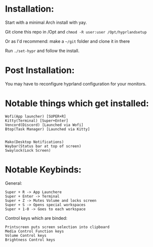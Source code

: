 # Installation:
Start with a minimal Arch install with yay.

Git clone this repo in /Opt and `chmod -R user:user /Opt/hyprlandsetup` 

Or as I'd recommend: make a `~/git` folder and clone it in there

Run `./set-hypr` and follow the install.

# Post Installation:

You may have to reconfigure hyprland configuration for your monitors.

# Notable things which get installed:

```
Wofi(App launcher) [SUPER+R]
Kitty(Terminal) [Super+Enter]
Vencord(Discord) [Launched via Wofi]
Btop(Task Manager) [Launched via Kitty]


Mako(Desktop Notifications)
Waybar(Status bar at top of screen)
Swaylock(Lock Screen)
```

# Notable Keybinds:

General:
```
Super + R -> App Launchere
Super + Enter -> Terminal
Super + Z -> Mutes Volume and locks screen
Super + S -> Opens special workspaces
Super + 1-0 -> Goes to each workspace
```

Control keys which are binded:
```
Printscreen puts screen selection into clipboard
Media Control Function keys
Volume Control keys
Brightness Control keys
```
